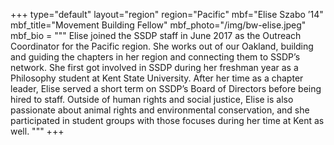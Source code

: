 +++
type="default"
layout="region"
region="Pacific"
mbf="Elise Szabo ’14"
mbf_title="Movement Building Fellow"
mbf_photo="/img/bw-elise.jpeg"
mbf_bio = """
Elise joined the SSDP staff in June 2017 as the Outreach Coordinator for the Pacific region. She works out of our Oakland, building and guiding the chapters in her region and connecting them to SSDP’s network. She first got involved in SSDP during her freshman year as a Philosophy student at Kent State University. After her time as a chapter leader, Elise served a short term on SSDP’s Board of Directors before being hired to staff. Outside of human rights and social justice, Elise is also passionate about animal rights and environmental conservation, and she participated in student groups with those focuses during her time at Kent as well.
"""
+++

